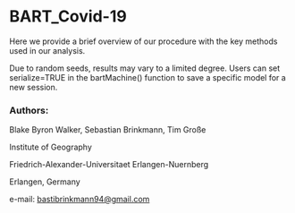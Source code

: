 # BART_Covid-19
Here we provide a brief overview of our procedure with the key methods used in our analysis. 

Due to random seeds, results may vary to a limited degree. Users can set serialize=TRUE in the bartMachine() function to save a specific model for a new session.


### Authors: 
Blake Byron Walker, Sebastian Brinkmann, Tim Große

Institute of Geography

Friedrich-Alexander-Universitaet Erlangen-Nuernberg

Erlangen, Germany
                             
e-mail: bastibrinkmann94@gmail.com
